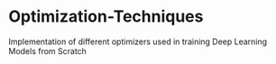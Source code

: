 # Optimization-Techniques
Implementation of different optimizers used in training Deep Learning Models from Scratch 
